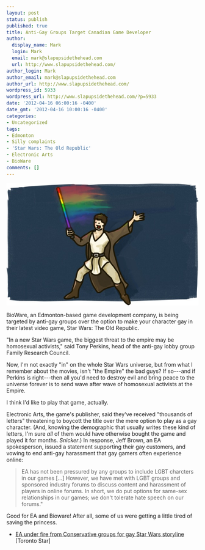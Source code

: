 ```yaml
---
layout: post
status: publish
published: true
title: Anti-Gay Groups Target Canadian Game Developer
author:
  display_name: Mark
  login: Mark
  email: mark@slapupsidethehead.com
  url: http://www.slapupsidethehead.com/
author_login: Mark
author_email: mark@slapupsidethehead.com
author_url: http://www.slapupsidethehead.com/
wordpress_id: 5933
wordpress_url: http://www.slapupsidethehead.com/?p=5933
date: '2012-04-16 06:00:16 -0400'
date_gmt: '2012-04-16 10:00:16 -0400'
categories:
- Uncategorized
tags:
- Edmonton
- Silly complaints
- 'Star Wars: The Old Republic'
- Electronic Arts
- BioWare
comments: []
---
```

![A gay star wars character waves a rainbow lightsabre through the air to create a rainbow.](/wp-content/media/2012/04/star-wars-gay.jpg "Rainbow whoosh sounds!")

BioWare, an Edmonton-based game development company, is being targeted by anti-gay groups over the option to make your character gay in their latest video game, Star Wars: The Old Republic.

"In a new Star Wars game, the biggest threat to the empire may be homosexual activists," said Tony Perkins, head of the anti-gay lobby group Family Research Council.

Now, I'm not exactly "in" on the whole Star Wars universe, but from what I remember about the movies, isn't "the Empire" the bad guys? If so---and if Perkins is right---then all you'd need to destroy evil and bring peace to the universe forever is to send wave after wave of homosexual activists at the Empire.

I think I'd like to play that game, actually.

Electronic Arts, the game's publisher, said they've received "thousands of letters" threatening to boycott the title over the mere option to play as a gay character. (And, knowing the demographic that usually writes these kind of letters, I'm sure _all_ of them would have otherwise bought the game and played it for months. _Snicker_.) In response, Jeff Brown, an EA spokesperson, issued a statement supporting their gay customers, and vowing to end anti-gay harassment that gay gamers often experience online:

> EA has not been pressured by any groups to include LGBT charcters in our games [...] However, we have met with LGBT groups and sponsored industry forums to discuss content and harassment of players in online forums. In short, we do put options for same-sex relationships in our games; we don't tolerate hate speech on our forums."

Good for EA and Bioware! After all, some of us were getting a little tired of saving the princess.

- [EA under fire from Conservative groups for gay Star Wars storyline](http://www.toronto.com/article/722461--ea-under-fire-from-conservative-groups-for-gay-star-wars-storyline) [Toronto Star]
